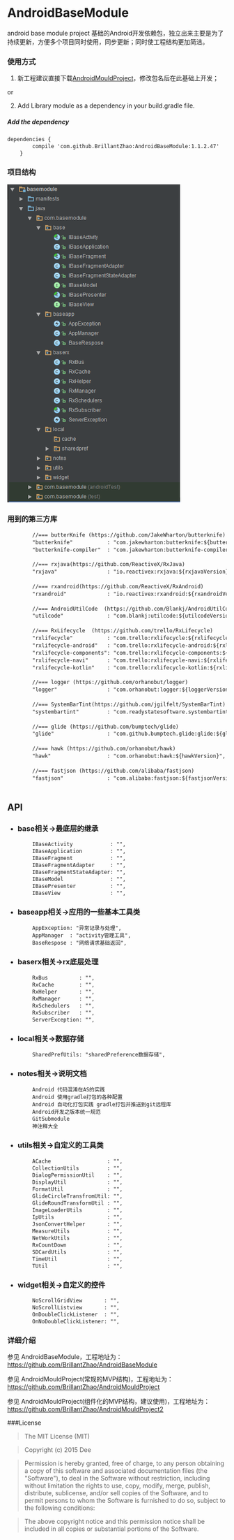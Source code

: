 # AndroidBaseModule
android base module project
基础的Android开发依赖包，独立出来主要是为了持续更新，方便多个项目同时使用，同步更新；同时使工程结构更加简洁。

### 使用方式

1) 新工程建议直接下载[AndroidMouldProject](https://github.com/BrillantZhao/AndroidMouldProject2)，修改包名后在此基础上开发；
    
or

2) Add Library module as a dependency in your build.gradle file.

##### Add the dependency

    dependencies {
	        compile 'com.github.BrillantZhao:AndroidBaseModule:1.1.2.47'
	    }
	
### 项目结构
![Alt text](https://github.com/BrillantZhao/AndroidBaseModule/blob/master/images/product_menu.png)

### 用到的第三方库

```xml
        //=== butterKnife (https://github.com/JakeWharton/butterknife)
        "butterknife"           : "com.jakewharton:butterknife:${butterKnifeVersion}",
        "butterknife-compiler"  : "com.jakewharton:butterknife-compiler:${butterKnifeVersion}",

        //=== rxjava(https://github.com/ReactiveX/RxJava)
        "rxjava"                : "io.reactivex:rxjava:${rxjavaVersion}",

        //=== rxandroid(https://github.com/ReactiveX/RxAndroid)
        "rxandroid"             : "io.reactivex:rxandroid:${rxandroidVersion}",

        //=== AndroidUtilCode  (https://github.com/Blankj/AndroidUtilCode)
        "utilcode"              : "com.blankj:utilcode:${utilcodeVersion}",

        //=== RxLifecycle  (https://github.com/trello/RxLifecycle)
        "rxlifecycle"           : "com.trello:rxlifecycle:${rxlifecycleVersion}",
        "rxlifecycle-android"   : "com.trello:rxlifecycle-android:${rxlifecycleVersion}",
        "rxlifecycle-components": "com.trello:rxlifecycle-components:${rxlifecycleVersion}",
        "rxlifecycle-navi"      : "com.trello:rxlifecycle-navi:${rxlifecycleVersion}",
        "rxlifecycle-kotlin"    : "com.trello:rxlifecycle-kotlin:${rxlifecycleVersion}",

        //=== logger (https://github.com/orhanobut/logger)
        "logger"                : "com.orhanobut:logger:${loggerVersion}",

        //=== SystemBarTint(https://github.com/jgilfelt/SystemBarTint)
        "systembartint"         : "com.readystatesoftware.systembartint:systembartint:${systembartintVersion}",

        //=== glide (https://github.com/bumptech/glide)
        "glide"                 : "com.github.bumptech.glide:glide:${glideVersion}",

        //=== hawk (https://github.com/orhanobut/hawk)
        "hawk"                  : "com.orhanobut:hawk:${hawkVersion}",

        //=== fastjson (https://github.com/alibaba/fastjson)
        "fastjson"              : "com.alibaba:fastjson:${fastjsonVersion}"
            
```

## API

* ### base相关→最底层的继承
```
        IBaseActivity            : "",
        IBaseApplication         : "",
        IBaseFragment            : "",
        IBaseFragmentAdapter     : "",
        IBaseFragmentStateAdapter: "",
        IBaseModel               : "",
        IBasePresenter           : "",
        IBaseView                : "",
```

* ### baseapp相关→应用的一些基本工具类
```
        AppException: "异常记录与处理",
        AppManager  : "activity管理工具",
        BaseRespose : "网络请求基础返回",
```

* ### baserx相关→rx底层处理
```
        RxBus          : "",
        RxCache        : "",
        RxHelper       : "",
        RxManager      : "",
        RxSchedulers   : "",
        RxSubscriber   : "",
        ServerException: "",
```

* ### local相关→数据存储
```
        SharedPrefUtils: "sharedPreference数据存储",
```

* ### notes相关→说明文档
```
        Android 代码混淆在AS的实践
        Android 使用gradle打包的各种配置
        Android 自动化打包实践 gradle打包并推送到git远程库
        Android开发之版本统一规范
        GitSubmodule
        神注释大全
```

* ### utils相关→自定义的工具类
```
        ACache                  : "",
        CollectionUtils         : "",
        DialogPermissionUtil    : "",
        DisplayUtil             : "",
        FormatUtil              : "",
        GlideCircleTransfromUtil: "",
        GlideRoundTransformUtil : "",
        ImageLoaderUtils        : "",
        IpUtils                 : "",
        JsonConvertHelper       : "",
        MeasureUtils            : "",
        NetWorkUtils            : "",
        RxCountDown             : "",
        SDCardUtils             : "",
        TimeUtil                : "",
        TUtil                   : "",
```
	       
* ### widget相关→自定义的控件
```
        NoScrollGridView       : "",
        NoScrollListview       : "",
        OnDoubleClickListener  : "",
        OnNoDoubleClickListener: "",
```
	       
### 详细介绍
参见 AndroidBaseModule，工程地址为：https://github.com/BrillantZhao/AndroidBaseModule

参见 AndroidMouldProject(常规的MVP结构)，工程地址为：https://github.com/BrillantZhao/AndroidMouldProject

参见 AndroidMouldProject(组件化的MVP结构，建议使用)，工程地址为：https://github.com/BrillantZhao/AndroidMouldProject2

###License
>The MIT License (MIT)

>Copyright (c) 2015 Dee

>Permission is hereby granted, free of charge, to any person obtaining a copy
of this software and associated documentation files (the "Software"), to deal
in the Software without restriction, including without limitation the rights
to use, copy, modify, merge, publish, distribute, sublicense, and/or sell
copies of the Software, and to permit persons to whom the Software is
furnished to do so, subject to the following conditions:

>The above copyright notice and this permission notice shall be included in all
copies or substantial portions of the Software.